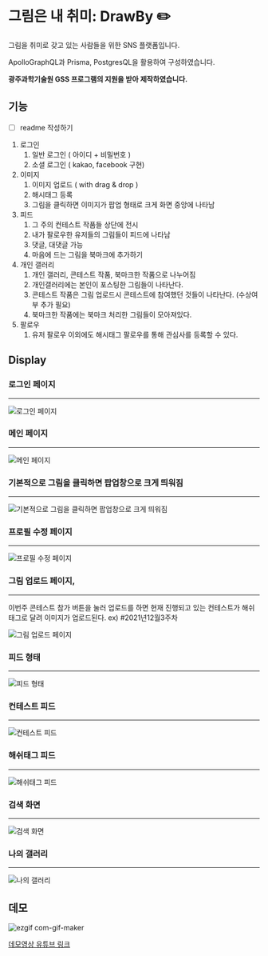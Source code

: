 # **그림은 내 취미: DrawBy ✏️**

그림을 취미로 갖고 있는 사람들을 위한 SNS 플랫폼입니다.

ApolloGraphQL과 Prisma, PostgresQL을 활용하여 구성하였습니다.

**광주과학기술원 GSS 프로그램의 지원을 받아 제작하였습니다.**

## 기능
-[ ] readme 작성하기
1. 로그인
   1. 일반 로그인 ( 아이디 + 비밀번호 )
   2. 소셜 로그인 ( kakao, facebook 구현)
2. 이미지
   1. 이미지 업로드 ( with drag & drop )
   2. 해시태그 등록
   3. 그림을 클릭하면 이미지가 팝업 형태로 크게 화면 중앙에 나타남
3. 피드
   1. 그 주의 컨테스트 작품들 상단에 전시
   2. 내가 팔로우한 유저들의 그림들이 피드에 나타남
   3. 댓글, 대댓글 가능
   4. 마음에 드는 그림을 북마크에 추가하기
4. 개인 갤러리
   1. 개인 갤러리, 콘테스트 작품, 북마크한 작품으로 나누어짐
   2. 개인갤러리에는 본인이 포스팅한 그림들이 나타난다.
   3. 콘테스트 작품은 그림 업로드시 콘테스트에 참여했던 것들이 나타난다. (수상여부 추가 필요)
   4. 북마크한 작품에는 북마크 처리한 그림들이 모아져있다.
5. 팔로우
   1. 유저 팔로우 이외에도 해시태그 팔로우를 통해 관심사를 등록할 수 있다.

## Display

### 로그인 페이지

---

![로그인 페이지](./readmeImg/login.png)

### 메인 페이지

---

![메인 페이지](./readmeImg/mainFeed.png)

### 기본적으로 그림을 클릭하면 팝업창으로 크게 띄워짐

---

![기본적으로 그림을 클릭하면 팝업창으로 크게 띄워짐](./readmeImg/popupPage.png)

### 프로필 수정 페이지

---

![프로필 수정 페이지](./readmeImg/editprofile.png)

### 그림 업로드 페이지,

---

이번주 콘테스트 참가 버튼을 눌러 업로드를 하면 현재 진행되고 있는 컨테스트가 해쉬태그로 달려 이미지가 업로드된다. ex) #2021년12월3주차

![그림 업로드 페이지](./readmeImg/upload.png)

### 피드 형태

---

![피드 형태](./readmeImg/onefeed.png)

### 컨테스트 피드

---

![컨테스트 피드](./readmeImg/contest.png)

### 해쉬태그 피드

---

![해쉬태그 피드](./readmeImg/hashtagFeed.png)

### 검색 화면

---

![검색 화면](./readmeImg/search.png)

### 나의 갤러리

---

![나의 갤러리](./readmeImg/myGallery.png)

## 데모

![ezgif com-gif-maker](https://user-images.githubusercontent.com/78997057/146676130-dabdac69-bc30-42a7-b9b3-fee17eb283bd.gif)

[데모영상 유튜브 링크](https://www.youtube.com/watch?v=QNHwLSS_c7A)
